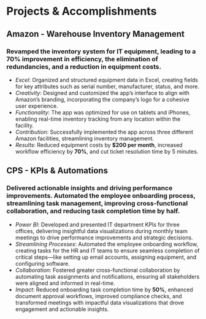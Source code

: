 # Projects & Accomplishments

## Amazon - Warehouse Inventory Management 

### Revamped the inventory system for IT equipment, leading to a 70% improvement in efficiency, the elimination of redundancies, and a reduction in equipment costs.

  - *Excel*:  Organized and structured equipment data in Excel, creating fields for key attributes such as serial number, manufacturer, status, and more.
  - *Creativity*:  Designed and customized the app’s interface to align with Amazon’s branding, incorporating the company’s logo for a cohesive user experience.
  - *Functionality*:  The app was optimized for use on tablets and iPhones, enabling real-time inventory tracking from any location within the facility.
  - *Contribution*:  Successfully implemented the app across three different Amazon facilities, streamlining inventory management.
  - *Results*:  Reduced equipment costs by **$200 per month**, increased workflow efficiency by **70%**, and cut ticket resolution time by 5 minutes.
  
## CPS - KPIs & Automations

### Delivered actionable insights and driving performance improvements. Automated the employee onboarding process, streamlining task management, improving cross-functional collaboration, and reducing task completion time by **half**.

- *Power BI*: Developed and presented IT department KPIs for three offices, delivering insightful data visualizations during monthly team meetings to drive performance improvements and strategic decisions.
- *Streamlining Processes*: Automated the employee onboarding workflow, creating tasks for the HR and IT teams to ensure seamless completion of critical steps—like setting up email accounts, assigning equipment, and configuring software.
- *Collaboration*: Fostered greater cross-functional collaboration by automating task assignments and notifications, ensuring all stakeholders were aligned and informed in real-time.
- *Impact*: Reduced onboarding task completion time by **50%**, enhanced document approval workflows, improved compliance checks, and transformed meetings with impactful data visualizations that drove engagement and actionable insights.
